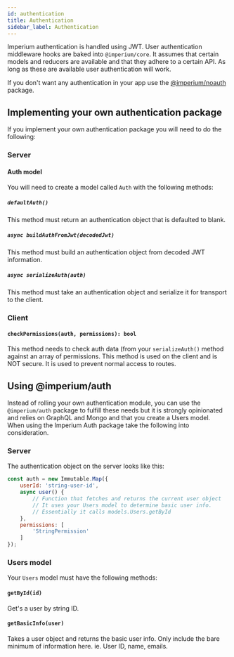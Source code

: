 ```yaml
---
id: authentication
title: Authentication
sidebar_label: Authentication
---
```


Imperium authentication is handled using JWT. User authentication middleware hooks are baked into 
`@imperium/core`. It assumes that certain models and reducers are available and that they adhere
to a certain API. As long as these are available user authentication will work.

If you don't want any authentication in your app use the [@imperium/noauth](api/noauth) package. 

## Implementing your own authentication package
If you implement your own authentication package you will need to do the following:

### Server

#### Auth model
You will need to create a model called `Auth` with the following methods:

##### `defaultAuth()`
This method must return an authentication object that is defaulted to blank.

##### `async buildAuthFromJwt(decodedJwt)`
This method must build an authentication object from decoded JWT information.

##### `async serializeAuth(auth)`
This method must take an authentication object and serialize it for transport to the client.

### Client

#### `checkPermissions(auth, permissions): bool`

This method needs to check auth data (from your `serializeAuth()` method against an array of permissions.
This method is used on the client and is NOT secure. It is used to prevent normal access
to routes.

## Using @imperium/auth
Instead of rolling your own authentication module, you can use the `@imperium/auth` package to
fulfill these needs but it is strongly opinionated and relies on GraphQL and Mongo and that you
create a Users model. When using the Imperium Auth package take the following into consideration.

### Server
The authentication object on the server looks like this:

```javascript
const auth = new Immutable.Map({
	userId: 'string-user-id',
	async user() {
		// Function that fetches and returns the current user object
		// It uses your Users model to determine basic user info.
		// Essentially it calls models.Users.getById
	},
	permissions: [
		'StringPermission'
	]
});
```

### Users model
Your `Users` model must have the following methods:

#### `getById(id)`
Get's a user by string ID.

#### `getBasicInfo(user)`
Takes a user object and returns the basic user info. Only include the bare minimum of information
here. ie. User ID, name, emails.
